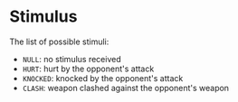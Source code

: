 # Stimulus

The list of possible stimuli:
- `NULL`: no stimulus received
- `HURT`: hurt by the opponent's attack
- `KNOCKED`: knocked by the opponent's attack
- `CLASH`: weapon clashed against the opponent's weapon
